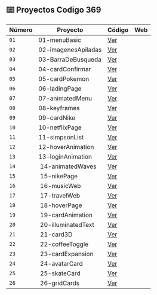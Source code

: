 ## ⌨️ Proyectos Codigo 369

| Número | Proyecto | Código | Web |
| --- | --- | --- | --- |
| `01` | 01-menuBasic | [Ver](codigo369/01-menuBasic) |
| `02` | 02-imagenesApiladas | [Ver](codigo369/02-imagenesApiladas) |
| `03` | 03-BarraDeBusqueda | [Ver](codigo369/03-BarraDeBusqueda) |
| `04` | 04-cardConfirmar | [Ver](codigo369/04-cardConfirmar) |
| `05` | 05-cardPokemon | [Ver](codigo369/05-cardPokemon) |
| `06` | 06-ladingPage | [Ver](codigo369/06-ladingPage) |
| `07` | 07-animatedMenu | [Ver](codigo369/07-animatedMenu) |
| `08` | 08-keyframes | [Ver](codigo369/08-keyframes) |
| `09` | 09-cardNike | [Ver](codigo369/09-cardNike) |
| `10` | 10-netflixPage | [Ver](codigo369/10-netflixPage) |
| `11` | 11-simpsonList | [Ver](codigo369/10-contar,Cortar,Separar,Repetir,Invertir,Validar,Filtrar,Aleatorio,Factorial,) |
| `12` | 12-hoverAnimation | [Ver](codigo369/12-hoverAnimation) |
| `13` | 13-loginAnimation | [Ver](codigo369/13-loginAnimation) |
| `14` | 14-animatedWaves | [Ver](codigo369/14-animatedWaves) |
| `15` | 15-nikePage | [Ver](codigo369/15-nikePage) |
| `16` | 16-musicWeb | [Ver](codigo369/16-musicWeb) |
| `17` | 17-travelWeb | [Ver](codigo369/17-travelWeb) |
| `18` | 18-hoverPage | [Ver](codigo369/18-hoverPage) |
| `19` | 19-cardAnimation | [Ver](codigo369/19-cardAnimation) |
| `20` | 20-illuminatedText | [Ver](codigo369/20-illuminatedText) |
| `21` | 21-card3D | [Ver](codigo369/21-card3D) |
| `22` | 22-coffeeToggle | [Ver](codigo369/22-coffeeToggle) |
| `23` | 23-cardExpansion | [Ver](codigo369/23-cardExpansion) |
| `24` | 24-avatarCard | [Ver](codigo369/24-avatarCard) |
| `25` | 25-skateCard | [Ver](codigo369/25-skateCard) |
| `26` | 26-gridCards | [Ver](codigo369/26-gridCards) |
